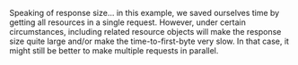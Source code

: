 Speaking of response size... in this example, we saved ourselves time by getting all resources in a single request. However, under certain circumstances, including related resource objects will make the response size quite large and/or make the time-to-first-byte very slow. In that case, it might still be better to make multiple requests in parallel.